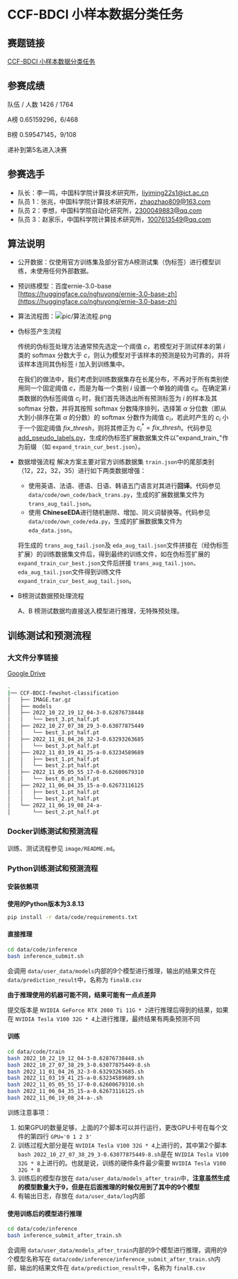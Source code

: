 # CCF-BDCI 小样本数据分类任务

## 赛题链接

[CCF-BDCI 小样本数据分类任务](https://www.datafountain.cn/competitions/582/)

## 参赛成绩

队伍 / 人数 1426 / 1764

A榜 0.65159296，6/468

B榜 0.59547145，9/108

递补到第5名进入决赛

## 参赛选手

- 队长：李一鸣，中国科学院计算技术研究所，[liyiming22s1@ict.ac.cn](mailto:liyiming22s1@ict.ac.cn)
- 队员 1：张兆，中国科学院计算技术研究所，[zhaozhao809@163.com](mailto:zhaozhao809@163.com)
- 队员 2：李想，中国科学院自动化研究所，[2300049883@qq.com](mailto:2300049883@qq.com)
- 队员 3：赵家乐，中国科学院计算技术研究所，[1007613549@qq.com](mailto:1007613549@qq.com)

## 算法说明

- 公开数据：仅使用官方训练集及部分官方A榜测试集（伪标签）进行模型训练，未使用任何外部数据。
- 预训练模型：百度ernie-3.0-base [https://huggingface.co/nghuyong/ernie-3.0-base-zh](https://huggingface.co/nghuyong/ernie-3.0-base-zh)
- 算法流程图：![pic/算法流程.png](https://vscode-remote+wsl-002bubuntu.vscode-resource.vscode-cdn.net/mnt/d/Programming_Design/CCF-BDCI-fewshot-classification/pic/%E7%AE%97%E6%B3%95%E6%B5%81%E7%A8%8B.png)
- 伪标签产生流程

  传统的伪标签处理方法通常预先选定一个阈值 $c$，若模型对于测试样本的第 $i$ 类的 softmax 分数大于 $c$，则认为模型对于该样本的预测是较为可靠的，并将该样本连同其伪标签 $i$ 加入到训练集中。

  在我们的做法中，我们考虑到训练数据集存在长尾分布，不再对于所有类别使用同一个固定阈值 $c$，而是为每一个类别 $i$ 设置一个单独的阈值 $c_i$。在确定第 $i$ 类数据的伪标签阈值 $c_i$ 时，我们首先筛选出所有预测标签为 $i$ 的样本及其 softmax 分数，并将其按照 softmax 分数降序排列，选择第 $\alpha$ 分位数（即从大到小排序在第 $\alpha$ 的分数）的 softmax 分数作为阈值 $c_i$，若此时产生的 $c_i$ 小于一个固定阈值 $fix\_thresh$，则将其修正为 $c_i^* = fix\_thresh$。代码参见[add_pseudo_labels.py](add_pseudo_labels.py)，生成的伪标签扩展数据集文件以"expand_train_"作为前缀 （如 `expand_train_cur_best.json`）。
- 数据增强流程
  解决方案主要对官方训练数据集 `train.json`中的尾部类别（12，22，32，35）进行如下两类数据增强：

  - 使用英语、法语、德语、日语、韩语五门语言对其进行**回译**。代码参见 `data/code/own_code/back_trans.py`，生成的扩展数据集文件为 `trans_aug_tail.json`。
  - 使用 **ChineseEDA**进行随机删除、增加、同义词替换等。代码参见 `data/code/own_code/eda.py`，生成的扩展数据集文件为 `eda_data.json`。

  将生成的 `trans_aug_tail.json`及 `eda_aug_tail.json`文件拼接在（经伪标签扩展）的训练数据集文件后，得到最终的训练文件，如在伪标签扩展的 `expand_train_cur_best.json`文件后拼接 `trans_aug_tail.json`、`eda_aug_tail.json`文件得到训练文件 `expand_train_cur_best_aug_tail.json`。
- B榜测试数据预处理流程

  A、B 榜测试数据均直接送入模型进行推理，无特殊预处理。

## 训练测试和预测流程

### 大文件分享链接

[Google Drive](https://drive.google.com/drive/folders/1S2kxFY6m5DUXkc6WGOfuP8RbOYLLZ7-g)

```bash
.
|── CCF-BDCI-fewshot-classification
│   ├── IMAGE.tar.gz
│   ├── models
│   ├── 2022_10_22_19_12_04-3-0.62876738448
│   │   └── best_3.pt_half.pt
│   ├── 2022_10_27_07_38_29_3-0.63077875449
│   │   └── best_3.pt_half.pt
│   ├── 2022_11_01_04_26_32-3-0.63293263685
│   │   └── best_3.pt_half.pt
│   ├── 2022_11_03_19_41_25-a-0.63234589689
│   │   ├── best_1.pt_half.pt
│   │   └── best_2.pt_half.pt
│   ├── 2022_11_05_05_55_17-0-0.62600679310
│   │   └── best_0.pt_half.pt
│   ├── 2022_11_06_04_35_15-a-0.62673116125
│   │   ├── best_1.pt_half.pt
│   │   └── best_2.pt_half.pt
│   └── 2022_11_06_19_08_24-a-
│       └── best_2.pt_half.pt
```

### Docker训练测试和预测流程

训练、测试流程参见 `image/README.md`。

### Python训练测试和预测流程

#### 安装依赖项

**使用的Python版本为3.8.13**

```bash
pip install -r data/code/requirements.txt
```

#### 直接推理

```bash
cd data/code/inference
bash inference_submit.sh
```

会调用 `data/user_data/models`内部的9个模型进行推理，输出的结果文件在 `data/prediction_result`中，名称为 `finalB.csv`

**由于推理使用的机器可能不同，结果可能有一点点差异**

提交版本是 `NVIDIA GeForce RTX 2080 Ti 11G * 2`进行推理后得到的结果，如果在 `NVIDIA Tesla V100 32G * 4`上进行推理，最终结果有两条预测不同

#### 训练

```bash
cd data/code/train
bash 2022_10_22_19_12_04-3-0.62876738448.sh
bash 2022_10_27_07_38_29_3-0.63077875449-8.sh
bash 2022_11_01_04_26_32-3-0.63293263685.sh
bash 2022_11_03_19_41_25-a-0.63234589689.sh
bash 2022_11_05_05_55_17-0-0.62600679310.sh
bash 2022_11_06_04_35_15-a-0.62673116125.sh
bash 2022_11_06_19_08_24-a-.sh
```

训练注意事项：

1. 如果GPU的数量足够，上面的7个脚本可以并行运行，更改GPU卡号在每个文件的第四行 `GPU='0 1 2 3'`
2. 训练过程大部分是在 `NVIDIA Tesla V100 32G * 4`上进行的，其中第2个脚本 `bash 2022_10_27_07_38_29_3-0.63077875449-8.sh`是在 `NVIDIA Tesla V100 32G * 8`上进行的。也就是说，训练的硬件条件最少需要 `NVIDIA Tesla V100 32G * 8`
3. 训练后的模型存放在 `data/user_data/models_after_train`中，**注意虽然生成的模型数量大于9，但是在后面推理的时候仅用到了其中的9个模型**
4. 有输出日志，存放在 `data/user_data/log`内部

#### 使用训练后的模型进行推理

```bash
cd data/code/inference
bash inference_submit_after_train.sh
```

会调用 `data/user_data/models_after_train`内部的9个模型进行推理，调用的9个模型名称写在 `data/code/inference/inference_submit_after_train.sh`内部，输出的结果文件在 `data/prediction_result`中，名称为 `finalB.csv`
